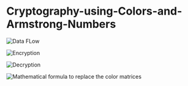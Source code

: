 # Cryptography-using-Colors-and-Armstrong-Numbers

![Data FLow](https://user-images.githubusercontent.com/82942897/115682228-1dce6c80-a30a-11eb-9956-93c833c7923b.png)


![Encryption](https://user-images.githubusercontent.com/82942897/115682237-1eff9980-a30a-11eb-8e0c-62441cd03aca.png)

![Decryption](https://user-images.githubusercontent.com/82942897/115682235-1e670300-a30a-11eb-8597-6ca86307b144.png)

![Mathematical formula to replace the color matrices](https://user-images.githubusercontent.com/82942897/115682221-1c9d3f80-a30a-11eb-87d7-6393521339d2.png)
